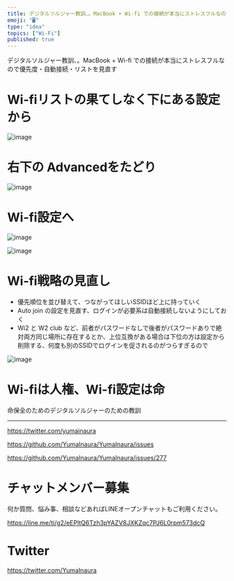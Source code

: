 ```yaml
---
title: デジタルソルジャー教訓、。MacBook + Wi-fi での接続が本当にストレスフルなので優先度・自動接続・リストを見直す
emoji: "🖥"
type: "idea"
topics: ["Wi-Fi"]
published: true
---
```


デジタルソルジャー教訓、。MacBook + Wi-fi での接続が本当にストレスフルなので優先度・自動接続・リストを見直す

# Wi-fiリストの果てしなく下にある設定から

![image](https://user-images.githubusercontent.com/13635059/50732913-c488b080-11c6-11e9-91ee-db478b0a3936.png)

# 右下の Advancedをたどり

![image](https://user-images.githubusercontent.com/13635059/50732833-ce5de400-11c5-11e9-8c26-771ea24c2627.png)

# Wi-fi設定へ

![image](https://user-images.githubusercontent.com/13635059/50732850-0e24cb80-11c6-11e9-90ce-4715cf0b8a97.png)

![image](https://user-images.githubusercontent.com/13635059/50732858-2ac10380-11c6-11e9-84e1-a8ee6fd9c680.png)


# Wi-fi戦略の見直し

- 優先順位を並び替えて、つながってほしいSSIDほど上に持っていく
- Auto join の設定を見直す、ログインが必要系は自動接続しないようにしておく
- Wi2 と W2 club など、前者がパスワードなしで後者がパスワードありで絶対両方同じ場所に存在するとか、上位互換がある場合は下位の方は設定から削除する、何度も別のSSIDでログインを促されるのがつらすぎるので

![image](https://user-images.githubusercontent.com/13635059/50732889-6f4c9f00-11c6-11e9-8b1f-5bc89d9e5b68.png)

# Wi-fiは人権、Wi-fi設定は命

命保全のためのデジタルソルジャーのための教訓


---

https://twitter.com/yumainaura

https://github.com/YumaInaura/YumaInaura/issues

https://github.com/YumaInaura/YumaInaura/issues/277








<!-- Update From Qiita API -->

# チャットメンバー募集


何か質問、悩み事、相談などあればLINEオープンチャットもご利用ください。

https://line.me/ti/g2/eEPltQ6Tzh3pYAZV8JXKZqc7PJ6L0rpm573dcQ





# Twitter


https://twitter.com/YumaInaura


<!-- Update From Qiita API -->


